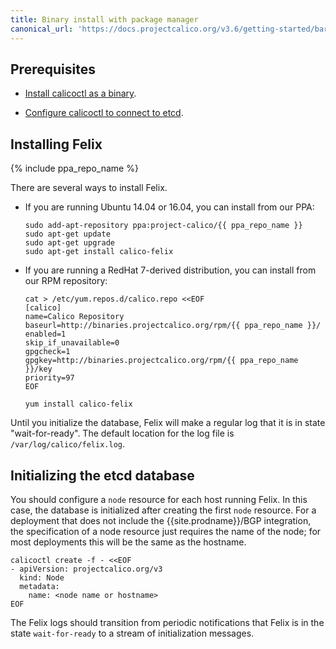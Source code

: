 ```yaml
---
title: Binary install with package manager
canonical_url: 'https://docs.projectcalico.org/v3.6/getting-started/bare-metal/installation/binary-mgr'
---
```



## Prerequisites

- [Install calicoctl as a binary](/{{page.version}}/usage/calicoctl/install#installing-calicoctl-as-a-binary-on-a-single-host).

- [Configure calicoctl to connect to etcd](/{{page.version}}/usage/calicoctl/configure/).


## Installing Felix

{% include ppa_repo_name %}

There are several ways to install Felix.

-   If you are running Ubuntu 14.04 or 16.04, you can install from our PPA:

        sudo add-apt-repository ppa:project-calico/{{ ppa_repo_name }}
        sudo apt-get update
        sudo apt-get upgrade
        sudo apt-get install calico-felix

-   If you are running a RedHat 7-derived distribution, you can install
    from our RPM repository:

        cat > /etc/yum.repos.d/calico.repo <<EOF
        [calico]
        name=Calico Repository
        baseurl=http://binaries.projectcalico.org/rpm/{{ ppa_repo_name }}/
        enabled=1
        skip_if_unavailable=0
        gpgcheck=1
        gpgkey=http://binaries.projectcalico.org/rpm/{{ ppa_repo_name }}/key
        priority=97
        EOF

        yum install calico-felix


Until you initialize the database, Felix will make a regular log that it
is in state "wait-for-ready". The default location for the log file is
`/var/log/calico/felix.log`.

## Initializing the etcd database

You should configure a `node` resource for each
host running Felix.  In this case, the database is initialized after
creating the first `node` resource.  For a deployment that does not include
the {{site.prodname}}/BGP integration, the specification of a node resource just 
requires the name of the node; for most deployments this will be the same as the
hostname.

```
calicoctl create -f - <<EOF
- apiVersion: projectcalico.org/v3
  kind: Node
  metadata:
    name: <node name or hostname>
EOF
```

The Felix logs should transition from periodic notifications 
that Felix is in the state `wait-for-ready` to a stream of initialization 
messages.

